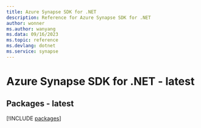 ```yaml
---
title: Azure Synapse SDK for .NET
description: Reference for Azure Synapse SDK for .NET
author: wonner
ms.author: wanyang
ms.data: 09/16/2023
ms.topic: reference
ms.devlang: dotnet
ms.service: synapse
---
```

# Azure Synapse SDK for .NET - latest
## Packages - latest
[!INCLUDE [packages](synapse-index.md)]